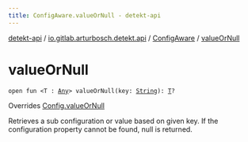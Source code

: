 ```yaml
---
title: ConfigAware.valueOrNull - detekt-api
---
```


[detekt-api](../../index.html) / [io.gitlab.arturbosch.detekt.api](../index.html) / [ConfigAware](index.html) / [valueOrNull](./value-or-null.html)

# valueOrNull

`open fun <T : `[`Any`](https://kotlinlang.org/api/latest/jvm/stdlib/kotlin/-any/index.html)`> valueOrNull(key: `[`String`](https://kotlinlang.org/api/latest/jvm/stdlib/kotlin/-string/index.html)`): `[`T`](value-or-null.html#T)`?`

Overrides [Config.valueOrNull](../-config/value-or-null.html)

Retrieves a sub configuration or value based on given key.
If the configuration property cannot be found, null is returned.

